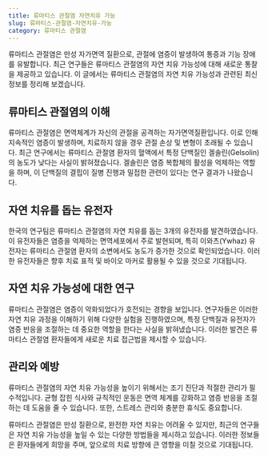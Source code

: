 ```yaml
---
title: 류마티스 관절염 자연치유 가능
slug: 류마티스-관절염-자연치유-가능
category: 류마티스 관절염
---
```


류마티스 관절염은 만성 자가면역 질환으로, 관절에 염증이 발생하여 통증과 기능 장애를 유발합니다. 최근 연구들은 류마티스 관절염의 자연 치유 가능성에 대해 새로운 통찰을 제공하고 있습니다. 이 글에서는 류마티스 관절염의 자연 치유 가능성과 관련된 최신 정보를 정리해 보겠습니다.

## 류마티스 관절염의 이해

류마티스 관절염은 면역체계가 자신의 관절을 공격하는 자가면역질환입니다. 이로 인해 지속적인 염증이 발생하며, 치료하지 않을 경우 관절 손상 및 변형이 초래될 수 있습니다. 최근 연구에서는 류마티스 관절염 환자의 혈액에서 특정 단백질인 겔솔린(Gelsolin)의 농도가 낮다는 사실이 밝혀졌습니다. 겔솔린은 염증 복합체의 활성을 억제하는 역할을 하며, 이 단백질의 결핍이 질병 진행과 밀접한 관련이 있다는 연구 결과가 나왔습니다.

## 자연 치유를 돕는 유전자

한국의 연구팀은 류마티스 관절염의 자연 치유를 돕는 3개의 유전자를 발견하였습니다. 이 유전자들은 염증을 억제하는 면역세포에서 주로 발현되며, 특히 이와츠(Ywhaz) 유전자는 류마티스 관절염 환자의 소변에서도 농도가 증가한 것으로 확인되었습니다. 이러한 유전자들은 향후 치료 표적 및 바이오 마커로 활용될 수 있을 것으로 기대됩니다.

## 자연 치유 가능성에 대한 연구

류마티스 관절염은 염증이 악화되었다가 호전되는 경향을 보입니다. 연구자들은 이러한 자연 치유 과정을 이해하기 위해 다양한 실험을 진행하였으며, 특정 단백질과 유전자가 염증 반응을 조절하는 데 중요한 역할을 한다는 사실을 밝혀냈습니다. 이러한 발견은 류마티스 관절염 환자들에게 새로운 치료 접근법을 제시할 수 있습니다.

## 관리와 예방

류마티스 관절염의 자연 치유 가능성을 높이기 위해서는 조기 진단과 적절한 관리가 필수적입니다. 균형 잡힌 식사와 규칙적인 운동은 면역 체계를 강화하고 염증 반응을 조절하는 데 도움을 줄 수 있습니다. 또한, 스트레스 관리와 충분한 휴식도 중요합니다.

류마티스 관절염은 만성 질환으로, 완전한 자연 치유는 어려울 수 있지만, 최근의 연구들은 자연 치유 가능성을 높일 수 있는 다양한 방법들을 제시하고 있습니다. 이러한 정보들은 환자들에게 희망을 주며, 앞으로의 치료 방향에 큰 영향을 미칠 것으로 기대됩니다.